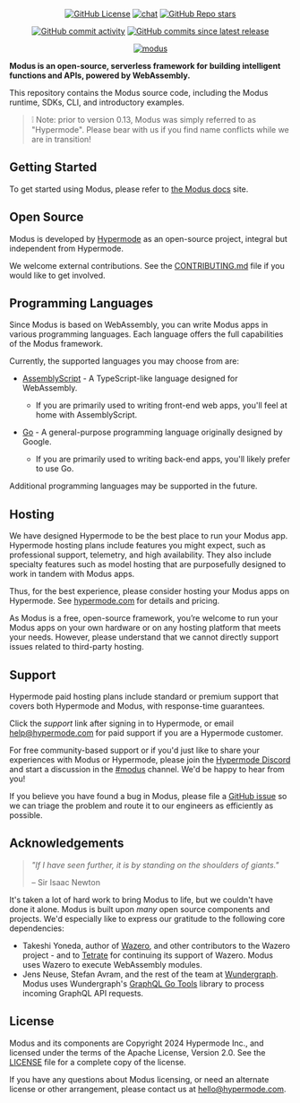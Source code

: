 <!-- markdownlint-disable first-line-heading -->
<div align="center">

  [![GitHub License](https://img.shields.io/github/license/hypermodeinc/modus)](https://github.com/hypermodeinc/modus?tab=Apache-2.0-1-ov-file#readme)
  [![chat](https://img.shields.io/discord/1267579648657850441)](https://discord.gg/NJQ4bJpffF)
  [![GitHub Repo stars](https://img.shields.io/github/stars/hypermodeinc/modus)](https://github.com/hypermodeinc/modus/stargazers)

  [![GitHub commit activity](https://img.shields.io/github/commit-activity/m/hypermodeinc/modus)](https://github.com/hypermodeinc/modus/commits/main/)
  [![GitHub commits since latest release](https://img.shields.io/github/commits-since/hypermodeinc/modus/latest)](https://github.com/hypermodeinc/modus/commits/main/)
  
  [![modus](https://github.com/user-attachments/assets/a0652fa6-6836-49f6-9c8c-c007cafab000)](https://github.com/hypermodeinc/modus)

</div>

**Modus is an open-source, serverless framework for building intelligent functions and APIs, powered by WebAssembly.**

This repository contains the Modus source code, including the Modus runtime, SDKs, CLI, and introductory examples.

> ❕ Note: prior to version 0.13, Modus was simply referred to as "Hypermode". Please bear with us if you find name conflicts while we are in transition!

## Getting Started

To get started using Modus, please refer to [the Modus docs](https://docs.hypermode.com/modus) site.

## Open Source

Modus is developed by [Hypermode](https://hypermode.com/) as an open-source project, integral but independent from Hypermode.

We welcome external contributions. See the [CONTRIBUTING.md](./CONTRIBUTING.md) file if you would like to get involved.

## Programming Languages

Since Modus is based on WebAssembly, you can write Modus apps in various programming languages.
Each language offers the full capabilities of the Modus framework.

Currently, the supported languages you may choose from are:

- [AssemblyScript](https://www.assemblyscript.org/) - A TypeScript-like language designed for WebAssembly.
  - If you are primarily used to writing front-end web apps, you'll feel at home with AssemblyScript.

- [Go](https://go.dev/) - A general-purpose programming language originally designed by Google.
  - If you are primarily used to writing back-end apps, you'll likely prefer to use Go.

Additional programming languages may be supported in the future.

## Hosting

We have designed Hypermode to be the best place to run your Modus app.
Hypermode hosting plans include features you might expect, such as professional support, telemetry, and high availability.
They also include specialty features such as model hosting that are purposefully designed to work in tandem with Modus apps.

Thus, for the best experience, please consider hosting your Modus apps on Hypermode. See [hypermode.com](https://hypermode.com/) for details and pricing.

As Modus is a free, open-source framework, you’re welcome to run your Modus apps on your own hardware or on any
hosting platform that meets your needs. However, please understand that we cannot directly support issues related
to third-party hosting.

## Support

Hypermode paid hosting plans include standard or premium support that covers both Hypermode and Modus, with response-time guarantees.

Click the _support_ link after signing in to Hypermode, or email help@hypermode.com for paid support if you are a Hypermode customer.

For free community-based support or if you'd just like to share your experiences with
Modus or Hypermode, please join the [Hypermode Discord](https://discord.hypermode.com) and start a discussion in the [#modus](https://discord.com/channels/1267579648657850441/1292948253796466730) channel.
We'd be happy to hear from you!

If you believe you have found a bug in Modus, please file a [GitHub issue](https://github.com/hypermodeinc/modus/issues)
so we can triage the problem and route it to our engineers as efficiently as possible.

## Acknowledgements

> _"If I have seen further, it is by standing on the shoulders of giants."_
>  
> – Sir Isaac Newton
>

It's taken a lot of hard work to bring Modus to life, but we couldn't have done it alone. Modus is built upon _many_ open source components and projects.  We'd especially like to express our gratitude to the following core dependencies:

- Takeshi Yoneda, author of [Wazero](https://wazero.io/), and other contributors to the Wazero project - and to [Tetrate](https://tetrate.io/) for continuing its support of Wazero.  Modus uses Wazero to execute WebAssembly modules.
- Jens Neuse, Stefan Avram, and the rest of the team at [Wundergraph](https://wundergraph.com/).  Modus uses Wundergraph's [GraphQL Go Tools](https://github.com/wundergraph/graphql-go-tools) library to process incoming GraphQL API requests.

## License

Modus and its components are Copyright 2024 Hypermode Inc., and licensed under the terms of the Apache License, Version 2.0.
See the [LICENSE](./LICENSE) file for a complete copy of the license.

If you have any questions about Modus licensing, or need an alternate license or other arrangement, please contact us at hello@hypermode.com.
